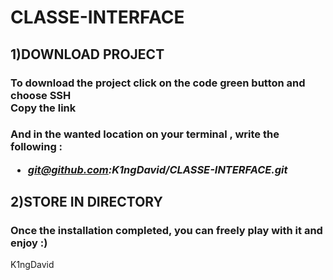# CLASSE-INTERFACE

<h2>1)DOWNLOAD PROJECT</h2>

<h3>To download the project click on the code green button and choose SSH
<br>
Copy the link<h3>
And in the wanted location on your terminal , write the following :

- *git@github.com:K1ngDavid/CLASSE-INTERFACE.git*

<h2>2)STORE IN DIRECTORY</h2>

<h3>Once the installation completed, you can freely play with it and enjoy :)</h3>

K1ngDavid